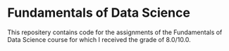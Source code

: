 # Fundamentals of Data Science
This repositery contains code for the assignments of the Fundamentals of Data Science course for which I received the grade of 8.0/10.0.

